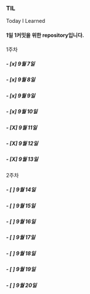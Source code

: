 ### TIL
Today I Learned


#### 1일 1커밋을 위한 repository입니다.

1주차
##### - [x] 9월 7일
##### - [x] 9월 8일
##### - [x] 9월 9일
##### - [x] 9월 10일
##### - [X] 9월 11일
##### - [X] 9월 12일
##### - [X] 9월 13일

2주차
##### - [ ] 9월 14일
##### - [ ] 9월 15일
##### - [ ] 9월 16일
##### - [ ] 9월 17일
##### - [ ] 9월 18일
##### - [ ] 9월 19일
##### - [ ] 9월 20일

